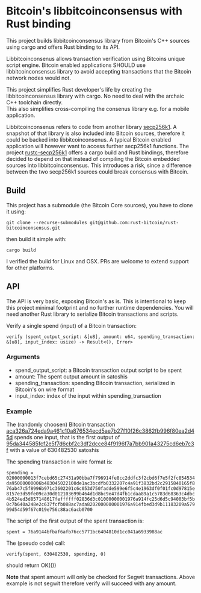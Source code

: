 # Bitcoin's libbitcoinconsensus with Rust binding

This project builds libbitcoinconsensus library from Bitcoin's C++ sources using cargo and offers Rust binding to its API.

Libbitcoinconsenus allows transaction verification using Bitcoins unique script engine. 
Bitcoin enabled applications SHOULD use libbitcoinconsensus library to avoid accepting transactions that the Bitcoin network nodes would not.

This project simplifies Rust developer's life by creating the libbitcoinconsensus library with cargo. 
No need to deal with the archaic C++ toolchain directly.  
This also simplifies cross-compiling the consenus library e.g. for a mobile application.

Libbitcoinconsenus refers to code from another library [secp256k1](https://github.com/bitcoin-core/secp256k1). 
A snapshot of that library is also included into Bitcoin sources, therefore it could be backed into libbitcoinconsenus. 
A typical Bitcoin enabled application will however want to access further secp256k1 functions. 
The project [rustc-secp256k1](https://github.com/rust-bitcoin/rust-secp256k1) offers a cargo build and Rust bindings, 
therefore decided to depend on that instead of compiling the Bitcoin embedded sources into libbitcoinconsensus. 
This introduces a risk, since a difference between the two secp256k1 sources could break consensus with Bitcoin.

## Build

This project has a submodule (the Bitcoin Core sources), you have to clone it using:

`
git clone --recurse-submodules git@github.com:rust-bitcoin/rust-bitcoinconsensus.git
`

then build it simple with:

`
cargo build
`

I verified the build for Linux and OSX. PRs are welcome to extend support for other platforms.


## API
The API is very basic, exposing Bitcoin's as is. This is intentional to keep this project minimal footprint and no further runtime dependencies. You will need another Rust library to serialize Bitcoin transactions and scripts.

Verify a single spend (input) of a Bitcoin transaction:

`
verify (spent_output_script: &[u8], amount: u64, spending_transaction: &[u8], input_index: usize) -> Result<(), Error>
`

### Arguments
 * spend_output_script: a Bitcoin transaction output script to be spent
 * amount: The spent output amount in satoshis
 * spending_transaction: spending Bitcoin transaction, serialized in Bitcoin's on wire format
 * input_index: index of the input within spending_transaction
### Example

The (randomly choosen) Bitcoin transaction [aca326a724eda9a461c10a876534ecd5ae7b27f10f26c3862fb996f80ea2d45d](https://blockchain.info/tx/aca326a724eda9a461c10a876534ecd5ae7b27f10f26c3862fb996f80ea2d45d)
spends one input, that is the first output of [95da344585fcf2e5f7d6cbf2c3df2dcce84f9196f7a7bb901a43275cd6eb7c3f](https://blockchain.info/tx/95da344585fcf2e5f7d6cbf2c3df2dcce84f9196f7a7bb901a43275cd6eb7c3f) with a value of 630482530 satoshis

The spending transaction in wire format is:

`
spending = 02000000013f7cebd65c27431a90bba7f796914fe8cc2ddfc3f2cbd6f7e5f2fc854534da95000000006b483045022100de1ac3bcdfb0332207c4a91f3832bd2c2915840165f876ab47c5f8996b971c3602201c6c053d750fadde599e6f5c4e1963df0f01fc0d97815e8157e3d59fe09ca30d012103699b464d1d8bc9e47d4fb1cdaa89a1c5783d68363c4dbc4b524ed3d857148617feffffff02836d3c01000000001976a914fc25d6d5c94003bf5b0c7b640a248e2c637fcfb088ac7ada8202000000001976a914fbed3d9b11183209a57999d54d59f67c019e756c88ac6acb0700
`

The script of the first output of the spent transaction is:

`
spent = 76a9144bfbaf6afb76cc5771bc6404810d1cc041a6933988ac
`

The (pseudo code) call:

`
verify(spent, 630482530, spending, 0)
`

should return OK(())

**Note** that spent amount will only be checked for Segwit transactions. Above example is not segwit therefore verify will succeed with any amount.
